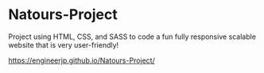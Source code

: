 # Natours-Project
Project using HTML, CSS, and SASS to code a fun fully responsive scalable website that is very user-friendly!

https://engineerjp.github.io/Natours-Project/
